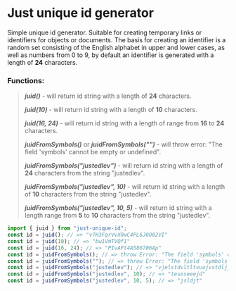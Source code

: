 ﻿# Just unique id generator

Simple unique id generator. Suitable for creating temporary links or identifiers for objects or documents. The basis for creating an identifier is a random set consisting of the English alphabet in upper and lower cases, as well as numbers from 0 to 9, by default an identifier is generated with a length of **24** characters.

### Functions:

> _**juid()**_ - will return id string with a length of **24** characters.
> 
> _**juid(10)**_ - will return id string with a length of **10** characters.
>
> _**juid(16, 24)**_ - will return id string with a length of range from **16** to **24** characters.
>
> _**juidFromSymbols()**_ or _**juidFromSymbols("")**_ - will throw error: "The field 'symbols' cannot be empty or undefined".
>
> _**juidFromSymbols("justedlev")**_ - will return id string with a length of **24** characters from the string "justedlev".
>
> _**juidFromSymbols("justedlev", 10)**_ - will return id string with a length of **10** characters from the string "justedlev".
>
> _**juidFromSymbols("justedlev", 10, 5)**_ - will return id string with a length range from **5** to **10** characters from the string "justedlev".

```js
import { juid } from "just-unique-id";
const id = juid(); // => "v7H3FqrVvX0wC4PL6J0O02VI"
const id = juid(10); // => "bw1VmTVQf1"
const id = juid(16, 24); // => "PIvAFt4A586706Ap"
const id = juidFromSymbols(); // => throw Error: "The field 'symbols' cannot be empty or undefined"
const id = juidFromSymbols(""); // => throw Error: "The field 'symbols' cannot be empty or undefined"
const id = juidFromSymbols("justedlev"); // => "vjelstdvltltvuujvstdljjs"
const id = juidFromSymbols("justedlev", 10); // => "teseseeejd"
const id = juidFromSymbols("justedlev", 10, 5); // => "jsldjt"
```
